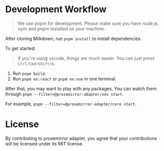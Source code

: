 # Development Workflow

> We use pnpm for development.
> Please make sure you have node.js, npm and pnpm installed on your machine.

After cloning Milkdown, run `pnpm install` to install dependencies.

To get started:

> If you're using vscode, things are much easier.
> You can just press `Ctrl/Cmd+Shift+b`.

1. Run `pnpm build`.
2. Run `pnpm ex:react` or `pnpm ex:vue` in one terminal.

After that,
you may want to play with any packages,
You can watch them through `pnpm --filter=@prosemirror-adapter/xxx start`.

For example, `pnpm --filter=@prosemirror-adapter/core start`.

# License

By contributing to prosemirror adapter, you agree that your contributions will be licensed under its MIT license.
